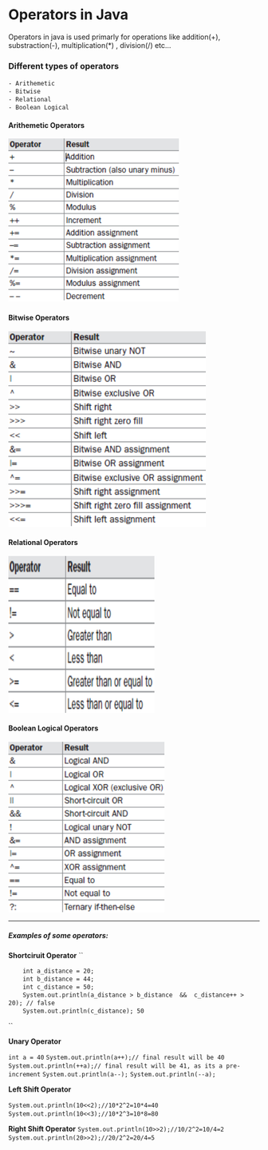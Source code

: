 # Operators in Java
Operators in java is used primarly for operations like addition(+), substraction(-), multiplication(*) , division(/) etc...

### Different types of operators
    - Arithemetic
    - Bitwise 
    - Relational
    - Boolean Logical

#### Arithemetic Operators
![N|Solid](https://github.com/jayramrout/Assignment/blob/master/CoreJava/src/_02_Operators/ArithematicOperators.png?raw=true)

#### Bitwise Operators
![N|Solid](https://github.com/jayramrout/Assignment/blob/master/CoreJava/src/_02_Operators/BitwiseOperator.png?raw=true)

#### Relational Operators
![N|Solid](https://github.com/jayramrout/Assignment/blob/master/CoreJava/src/_02_Operators/RelationalOperator.png?raw=true)

#### Boolean Logical Operators
![N|Solid](https://github.com/jayramrout/Assignment/blob/master/CoreJava/src/_02_Operators/BooleanLogicalOperator.png?raw=true)

****
##### Examples of some operators:

**Shortciruit Operator**
``

        int a_distance = 20;
        int b_distance = 44;
        int c_distance = 50;
        System.out.println(a_distance > b_distance  &&  c_distance++ > 20); // false
        System.out.println(c_distance); 50
    
``

**Unary Operator**

`int a = 40`
`System.out.println(a++);// final result will be 40`  
`System.out.println(++a);// final result will be 41, as its a pre-increment` 
`System.out.println(a--);` 
`System.out.println(--a);` 

**Left Shift Operator**

`System.out.println(10<<2);//10*2^2=10*4=40`  
`System.out.println(10<<3);//10*2^3=10*8=80` 

**Right Shift Operator**
`System.out.println(10>>2);//10/2^2=10/4=2`  
`System.out.println(20>>2);//20/2^2=20/4=5`
  